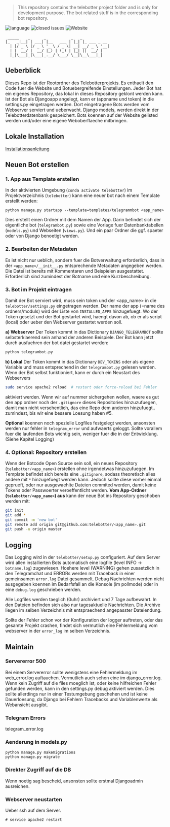 > This repository contains the telebotter project folder and is only for development purpose. The bot related stuff is in the corresponding bot repository.

![language](https://img.shields.io/github/languages/top/telebotter/telebotter)
![closed issues](https://img.shields.io/github/issues-closed/telebotter/telebotter)
![Website](https://img.shields.io/website?url=https%3A%2F%2Ftelebotter.sarbot.de)

```
 _____    _      _           _   _         
|_   _|__| | ___| |__   ___ | |_| |_ ___ _ __ 
  | |/ _ \ |/ _ \ '_ \ / _ \| __| __/ _ \ '__|
  | |  __/ |  __/ |_) | (_) | |_| ||  __/ |   
  |_|\___|_|\___|_.__/ \___/ \__|\__\___|_| 
```  


## Ueberblick
Dieses Repo ist der Rootordner des Telebotterprojekts. 
Es enthaelt den Code fuer die Website und Botuebergreifende Einstellungen. 
Jeder Bot hat ein eigenes Repository, das lokal in dieses Repository geklont werden kann. 
Ist der Bot als Djangoapp angelegt, kann er (appname und token) in die settings.py eingetragen werden. 
Dort eingetragene Bots werden vom Webserver serviert und ueberwacht. 
Django models, werden direkt in der Telebotterdatenbank gespeichert.
Bots koennen auf der Website gelisted werden und/oder eine eigene Weboberflaeche mitbringen.

## Lokale Installation
[Installationsanleitung](https://github.com/telebotter/telebotter/install.md)

## Neuen Bot erstellen

### 1. App aus Template erstellen
In der aktivierten Umgebung (`conda activate telebotter`) im Projektverzeichnis (`telebotter`) kann eine neuer bot nach einem Template erstellt werden:
```
python manage.py startapp --template=templates/telegrammbot <app_name>
```
Dies erstellt einen Ordner mit dem Namen der App. Darin befindet sich der eigentliche bot (`telegrambot.py`) sowie eine Vorlage fuer Datenbanktabellen (`models.py`) und Webseiten (`views.py`). Und ein paar Ordner die ggf. spaeter oder von Django benoetigt werden.

### 2. Bearbeiten der Metadaten
Es ist nicht nur ueblich, sondern fuer die Botverwaltung erforderlich, dass in der `<app_name>/__init__.py` entsprechende Metadaten angegeben werden. Die Datei ist bereits mit Kommentaren und Beispielen ausgestattet. Erforderlich sind zumindest der Botname und eine Kurzbeschreibung.

### 3. Bot im Projekt eintragen
Damit der Bot serviert wird, muss sein token und der <app_name> in die `telebotter/settings.py` eingetragen werden. Der name der app (=name des ordners/moduls) wird der Liste von `INSTALLED_APPS` hinzugefuegt. Wo der Token gesetzt und der Bot gestartet wird, haengt davon ab, ob er als script (local) oder ueber den Webserver gestartet werden soll.

__a) Webserver__ Der Token kommt in das Dictionary `DJANGO_TELEGRAMBOT` sollte selbsterklaerend sein anhand der anderen Beispiele. Der Bot kann jetzt durch ausfuehren der bot datei gestartet werden:
```bash
python telegrambot.py
```

__b) Lokal__ Der Token kommt in das Dictionary `DEV_TOKENS` oder als eigene Variable und muss entsprechend in der `telegrambot.py` gelesen werden. Wenn der Bot selbst funktioniert, kann er durch ein Neustart des Webservers
```bash
sudo service apache2 reload  # restart oder force-reload bei Fehler
```
aktiviert werden. Wenn wir auf nummer sichergehen wollen, waere es gut den app ordner noch der `.gitignore` dieses Repositories hinzuzufuegen, damit man nicht versehentlich, das eine Repo dem anderen hinzufuegt.. zumindest, bis wir eine bessere Loesung haben #5.

__Optional__ koennen noch spezielle Logfiles festgelegt werden, ansonsten werden nur fehler in `telegram_error` und aufwaerts geloggt. Sollte vorallem fuer die laufenden Bots wichtig sein, weniger fuer die in der Entwicklung. (Siehe Kapitel Logging)

### 4. Optional: Repository erstellen
Wenn der Botcode Open Source sein soll, ein neues Repository (`telebotter/<app_name>`) erstellen ohne irgendetwas hinzuzufuegen. Im Template befindet sich bereits eine `.gitignore`, sodass theoretisch alles andere mit `*` hinzugefuegt werden kann. Jedoch sollte diese vorher einmal geprueft, oder nur ausgewaehlte Dateien commited werden, damit keine Tokens oder Passwoerter veroeffentlicht werden. __Vom App-Ordner (`telebotter/<app_name>`) aus__ kann der neue Bot ins Repository geschoben werden mit:

```bash
git init
git add *
git commit -m 'new bot'
git remote add origin git@github.com:telebotter/<app_name>.git
git push -u origin master
```

## Logging
Das Logging wird in der `telebotter/setup.py` configuriert. Auf dem Server wird allen installierten Bots automatisch eine logfile (level INFO -> `botname.log`) zugewiesen. Hoehere level (WARNING) gehen zusaetzlich in den Telegramchat und ERRORs werden mit Traceback in einer gemeinsamen `error.log` Datei gesammelt. Debug Nachrichten werden nicht ausgegeben koennen im Bedarfsfall an die Konsole (im pollmode) oder in eine `debug.log` geschrieben werden.

Alle Logfiles werden taeglich (0uhr) archiviert und 7 Tage aufbewahrt. In den Dateien befinden sich also nur tagesaktuelle Nachrichten. Die Archive liegen im selben Verzeichnis mit entspraechend angepasster Dateiendung.

Sollte der Fehler schon vor der Konfiguration der logger auftreten, oder das gesamte Projekt crashen, findet sich vermutlich eine Fehlermeldung vom webserver in der `error_log` im selben Verzeichnis.

## Maintain

### Servererror 500
Bei einem Servererror sollte wenigstens eine Fehlermeldung im web_error.log auftauchen. Vermutlich auch schon eine im django_error.log. Wenn kein Zugriff auf die files moeglich ist, oder keine hilfreichen Fehler gefunden werden, kann in den settings.py debug aktiviert werden. Dies sollte allerdings nur in einer Testumgebung geschehen und ist keine Dauerloesung, da Django bei Fehlern Tracebacks und Variablenwerte als Webansicht ausgibt.

### Telegram Errors
telegram_error.log

### Aenderung in models.py
```
python manage.py makemigrations
python manage.py migrate
```

### Direkter Zugriff auf die DB
Wenn noetig sag bescheid, ansonsten sollte erstmal Djangoadmin ausreichen.


### Webserver neustarten
Ueber ssh auf dem Server.
```
# service apache2 restart
```
